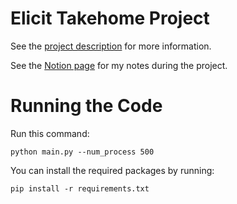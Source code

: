 # Elicit Takehome Project

See the [project description](https://docs.google.com/document/d/1b23YU5LE9KFp6Hc6kY_Iyj6YSeRo4qXC-ew5_6984Vg/edit#heading=h.mg0cs4olfygn) for more information.

See the [Notion page](https://andrewrichardson.notion.site/Elicit-Interview-49fd09a184e64255991f0dd571af0eab?pvs=4) for my notes during the project.

# Running the Code

Run this command:

```commandline
python main.py --num_process 500
```

You can install the required packages by running:

```commandline
pip install -r requirements.txt
```